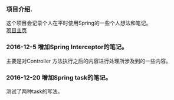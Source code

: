 ### 项目介绍.
这个项目会记录个人在平时使用Spring的一些个人想法和笔记。  
[项目主页]( https://feiyizhan.github.io/Spring-study/ "项目主页")


### 2016-12-5 增加Spring Interceptor的笔记。
主要是对Controller 方法执行之后的内容进行处理所涉及到的一些内容。

### 2016-12-20  增加Spring task的笔记。
测试了两种task的写法。